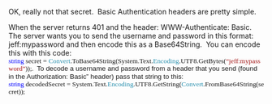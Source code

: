 OK, really not that secret.&nbsp; Basic Authentication headers are pretty simple.&nbsp;&nbsp;

When the server returns 401 and the header:&nbsp;WWW-Authenticate: Basic.&nbsp; The server wants you to send the username and password in this format:&nbsp; jeff:mypassword and then encode this as a Base64String.&nbsp; You can encode this with this code: <span style="line-height: 115%; font-family: Consolas; color: blue; font-size: 10pt; mso-fareast-font-family: 'Times New Roman'; mso-ansi-language: EN-US; mso-fareast-language: EN-US; mso-bidi-language: AR-SA;">string</span><span style="line-height: 115%; font-family: Consolas; font-size: 10pt; mso-fareast-font-family: 'Times New Roman'; mso-ansi-language: EN-US; mso-fareast-language: EN-US; mso-bidi-language: AR-SA;">&nbsp;secret&nbsp;=&nbsp;<span style="color: #2b91af;">Convert</span>.ToBase64String(System.Text.<span style="color: #2b91af;">Encoding</span>.UTF8.GetBytes(<span style="color: #a31515;">&#8220;jeff:mypassword&#8221;</span>));.&nbsp;&nbsp;<span style="font-family: Arial;">To decode a username and password from a header that you send (found in the Authorization: Basic&#8221; header)&nbsp;pass that string to this: <span style="line-height: 115%; font-family: Consolas; color: blue; font-size: 10pt; mso-fareast-font-family: 'Times New Roman'; mso-ansi-language: EN-US; mso-fareast-language: EN-US; mso-bidi-language: AR-SA;">string</span><span style="line-height: 115%; font-family: Consolas; font-size: 10pt; mso-fareast-font-family: 'Times New Roman'; mso-ansi-language: EN-US; mso-fareast-language: EN-US; mso-bidi-language: AR-SA;">&nbsp;decodedSecret&nbsp;=&nbsp;System.Text.<span style="color: #2b91af;">Encoding</span>.UTF8.GetString(<span style="color: #2b91af;">Convert</span>.FromBase64String(secret));</span></span></span>

<span style="line-height: 115%; font-family: Consolas; font-size: 10pt; mso-fareast-font-family: 'Times New Roman'; mso-ansi-language: EN-US; mso-fareast-language: EN-US; mso-bidi-language: AR-SA;"><span style="font-family: Arial;"><span style="line-height: 115%; font-family: Consolas; font-size: 10pt; mso-fareast-font-family: 'Times New Roman'; mso-ansi-language: EN-US; mso-fareast-language: EN-US; mso-bidi-language: AR-SA;"></span></span></span>